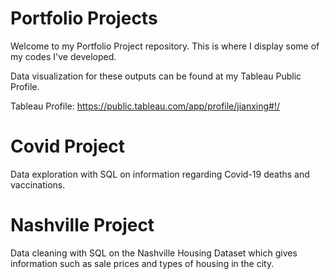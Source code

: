 # Portfolio Projects

Welcome to my Portfolio Project repository. This is where I display some of my codes I've developed.

Data visualization for these outputs can be found at my Tableau Public Profile.

Tableau Profile: https://public.tableau.com/app/profile/jianxing#!/

# Covid Project

Data exploration with SQL on information regarding Covid-19 deaths and vaccinations.

# Nashville Project

Data cleaning with SQL on the Nashville Housing Dataset which gives information such as sale prices and types of housing in the city.
